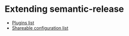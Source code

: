 # Extending semantic-release

- [Plugins list](plugins/plugins-list.md)
- [Shareable configuration list](shareable-configurations-list.md)
